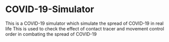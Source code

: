 # COVID-19-Simulator
This is a COVID-19 simulator which simulate the spread of COVID-19 in real life
This is used to check the effect of contact tracer and movement control order in combating the spread of COVID-19
